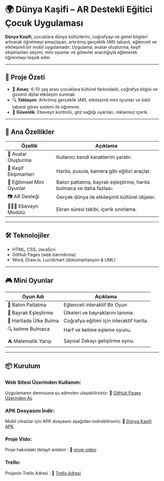 # 🌍 Dünya Kaşifi – AR Destekli Eğitici Çocuk Uygulaması

**Dünya Kaşifi**, çocuklara dünya kültürlerini, coğrafyayı ve genel bilgileri artırarak öğretmeyi amaçlayan, artırılmış gerçeklik (AR) tabanlı, eğlenceli ve etkileşimli bir mobil uygulamadır. Uygulama; avatar oluşturma, keşif ekipmanları seçimi, mini oyunlar ve görevler aracılığıyla eğlenerek öğrenmeyi teşvik eder.

---

## 🚀 Proje Özeti

- 🎯 **Amaç**: 6-10 yaş arası çocuklara kültürel farkındalık, coğrafya bilgisi ve güvenli dijital etkileşim sunmak.
- 🔍 **Yaklaşım**: Artırılmış gerçeklik (AR), etkileşimli mini oyunlar ve ödül tabanlı görev sistemi ile öğrenme.
- 🔐 **Güvenlik**: Ebeveyn kontrolü, göz sağlığı uyarıları, reklamsız içerik.

---

## 🧩 Ana Özellikler

| Özellik                          | Açıklama |
|----------------------------------|----------|
| 🧒 Avatar Oluşturma              | Kullanıcı kendi karakterini yaratır. |
| 🧭 Keşif Ekipmanları              | Harita, pusula, kamera gibi eğitici araçlar. |
| 🧠 Eğitimsel Mini Oyunlar         | Balon patlatma, bayrak eşleştirme, harita bulmaca ve daha fazlası. |
| 📷 AR Desteği                    | Gerçek dünya ile etkileşimli kültürel objeler. |
| 👨‍👩‍👧 Ebeveyn Modülü              | Ekran süresi takibi, içerik sınırlama. |

---

## 🛠️ Teknolojiler

- HTML, CSS, JavaScri
- GitHub Pages (web barındırma)
- Word, Draw.io, Lucidchart (dokümantasyon & UML)

---

## 🎮 Mini Oyunlar

| Oyun Adı               | Açıklama |
|------------------------|----------|
| 🎈 Balon Patlatma      | Eğlenceli interaktif Bir Oyun |
| 🧩 Bayrak Eşleştirme   | Ülkeleri ve bayraklarını tanıma. |
| 📍 Haritada Ülke Bulma | Coğrafya eğitimi için interaktif harita. |
| 🔍 kelime Bulmaca     |Harf ve kelime eşleme oyunu.  |
| ⛺ Matematik Yarışı | Sayısal Zekayı geliştirme oynu. |

---

## 📦 Kurulum

### Web Sitesi Üzerinden Kullanım:
Uygulamanın demosuna şu adresten ulaşabilirsiniz:
🔗 [GitHub Pages Üzerinden Aç](https://ckysinan.github.io/ckysinan-d-nya_ka-ifi/)

### APK Dosyasını İndir:
Mobil cihazlar için APK dosyasını aşağıdan indirebilirsiniz:
📲 [Dünya Kaşifi APK](https://github.com/ckysinan/ckysinan-d-nya_ka-ifi/blob/main/D%C3%BCnya%20Ka%C5%9Fifi.apk)

### Proje Vido:
Proje hakındaki detaylı anlatım :
📲 [proje video](https://www.youtube.com/watch?v=HKRwNq30-Ho)


### Trello:
Projenin Trello Adresi  :
🔗 [Trello Adresi](https://trello.com/b/0lANyZqN/dunya-kasifi)

